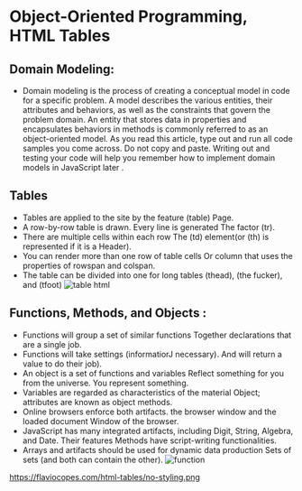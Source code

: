 # Object-Oriented Programming, HTML Tables
## Domain Modeling:
- Domain modeling is the process of creating a conceptual model in code for a specific problem. A model describes the various entities, their attributes and behaviors, as well as the constraints that govern the problem domain. An entity that stores data in properties and encapsulates behaviors in methods is commonly referred to as an object-oriented model. As you read this article, type out and run all code samples you come across. Do not copy and paste. Writing out and testing your code will help you remember how to implement domain models in JavaScript later .
## Tables
- Tables are applied to the site by the feature (table) Page.
- A row-by-row table is drawn. Every line is generated The factor (tr).
- There are multiple cells within each row The (td) element(or (th) is represented if it is a Header).
- You can render more than one row of table cells Or column that uses the properties of rowspan and colspan.
- The table can be divided into one for long tables (thead), (the fucker), and (tfoot)
![table html](https://flaviocopes.com/html-tables/no-styling.png)
## Functions, Methods, and Objects :
- Functions will group a set of similar functions Together declarations that are a single job.
- Functions will take settings (informatiorJ necessary). And will return a value to do their job).
- An object is a set of functions and variables Reflect something for you from the universe. You represent something.
- Variables are regarded as characteristics of the material Object; attributes are known as object methods.
- Online browsers enforce both artifacts. the browser window and the loaded document Window of the browser.
- JavaScript has many integrated artifacts, including Digit, String, Algebra, and Date. Their features Methods have script-writing functionalities.
- Arrays and artifacts should be used for dynamic data production Sets of sets (and both can contain the other).
![function](https://cf.ppt-online.org/files/slide/z/ZQB7W6CTo0jgKzhF5VLlfNdbm1HPD2exvrSG9q/slide-41.jpg)

https://flaviocopes.com/html-tables/no-styling.png

